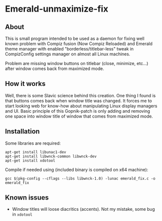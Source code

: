 Emerald-unmaximize-fix
======================

About
-----

This is small program intended to be used as a daemon for fixing well known problem with Compiz fusion (Now Compiz Reloaded) and Emerald theme manager with enabled "borderless/titlebar-less" tweak in CompizConfig settings manager on almost all Linux machines.

Problem are missing window buttons on titlebar (close, minimize, etc...) after window comes back from maximized mode.

How it works
------------

Well, there is some Slavic science behind this creation. 
One thing I found is that buttons comes back when window title was changed. It forces me to start looking web for know-how about manipulating Linux display managers and UI.
Basic principle of this Gopnik-patch is only adding and removing one space into window title of window that comes from maximized mode.

Installation
------------

Some libraries are required:
```
apt-get install libunac1-dev
apt-get install libwnck-common libwnck-dev
apt-get install xdotool
```

Compile if needed using (included binary is compiled on x64 machine):
```
gcc $(pkg-config --cflags --libs libwnck-1.0) -lunac emerald_fix.c -o emerald_fix
```

Known issues
------------

- Window titles will loose diacritics (accents). Not my mistake, some bug in `xdotool` 
 